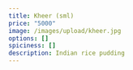 ```yaml
---
title: Kheer (sml)
price: "5000"
image: /images/upload/kheer.jpg
options: []
spiciness: []
description: Indian rice pudding
---
```

